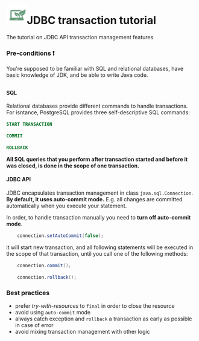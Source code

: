# <img src="https://raw.githubusercontent.com/bobocode-projects/resources/master/image/logo_transparent_background.png" height=50/>JDBC transaction tutorial

The tutorial on JDBC API transaction management features

### Pre-conditions :heavy_exclamation_mark:
You're supposed to be familiar with SQL and relational databases, have basic knowledge of JDK, and be able to write Java code. 
##

#### SQL
Relational databases provide different commands to handle transactions. For isntance, PostgreSQL provides three self-descriptive SQL commands:

```sql
START TRANSACTION
```
```sql
COMMIT 
```
```sql
ROLLBACK 
```

**All SQL queries that you perform after transaction started and before it was closed, is done in the scope of one transaction.**

#### JDBC API
JDBC encapsulates transaction management in class `java.sql.Connection`. **By default, it uses auto-commit mode.** E.g. 
all changes are committed automatically when you execute your statement.

In order, to handle transaction manually you need to **turn off auto-commit mode**.
```java
    connection.setAutoCommit(false);
```
it will start new transaction, and all following statements will be executed in the scope of that transaction, 
until you call one of the following methods:

```java
    connection.commit();
```
```java
    connection.rollback();
```

### Best practices
* prefer *try-with-resources* to `final` in order to close the resource
* avoid using `auto-commit` mode
* always catch exception and `rollback` a transaction as early as possible in case of error
* avoid mixing transaction management with other logic 

